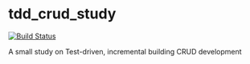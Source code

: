 tdd_crud_study
==============

[![Build Status](https://travis-ci.org/thiagobaptista/tdd_crud_study.png)](https://travis-ci.org/thiagobaptista/tdd_crud_study)

A small study on Test-driven, incremental building CRUD development